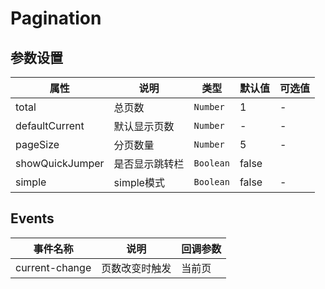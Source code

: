 # Pagination

<template>
    <coding
        title="基本"
        content="基础的分页"
        :code="data1"
        lang="html"
    >
        <y-Pagination :total="5"></y-Pagination>
    </coding>
    <coding
        title="超出"
        content="页数多于page-size"
        :code="data2"
        lang="html"
    >
        <y-Pagination :total="15"></y-Pagination>
    </coding>
    <coding
        title="跳转"
        content="添加showQuickJumper"
        :code="data3"
        lang="html"
    >
        <y-Pagination :total="15" show-quick-jumper></y-Pagination>
    </coding>
    <coding
        title="change"
        content="@currentChange在页数发生改变时执行，第一个参数是改变的页数(观察console)"
        :code="data4"
        lang="html"
    >
        <y-Pagination :total="5" @current-change="test"></y-Pagination>
    </coding>
    <coding
        title="simple"
        content="simple模式"
        :code="data5"
        lang="html"
    >
        <y-Pagination :total="5" @current-change="test" simple></y-Pagination>
    </coding>
</template>
<script>
export default {
    data () {
        return {
            data1: `<y-Pagination :total="5"></y-Pagination>`,
            data2: `<y-Pagination :total="15"></y-Pagination>`,
            data3: `<y-Pagination :total="15" show-quick-jumper></y-Pagination>`,
            data4: `<y-Pagination :total="5" @currentChange="test"></y-Pagination>`,
            data5: `<y-Pagination :total="5" @current-change="test" simple></y-Pagination>`
        }
    },
    methods: {
        test (e) {
            console.log(e)
        }
    }
}
</script>

## 参数设置

|       属性      |      说明      |    类型   | 默认值 | 可选值 |
| --------------- | -------------- | --------- | ------ | ------ |
| total           | 总页数         | `Number`  | 1      | -      |
| defaultCurrent  | 默认显示页数   | `Number`  | -      | -      |
| pageSize        | 分页数量       | `Number`  | 5      | -      |
| showQuickJumper | 是否显示跳转栏 | `Boolean` | false  |        |
| simple          | simple模式     | `Boolean` | false  | -      |


## Events

|    事件名称    |      说明      | 回调参数 |
| -------------- | -------------- | -------- |
| current-change | 页数改变时触发 | 当前页   |